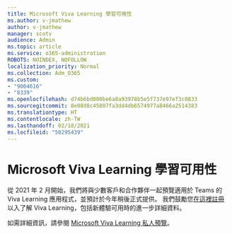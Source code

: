 ```yaml
---
title: Microsoft Viva Learning 學習可用性
ms.author: v-jmathew
author: v-jmathew
manager: scotv
audience: Admin
ms.topic: article
ms.service: o365-administration
ROBOTS: NOINDEX, NOFOLLOW
localization_priority: Normal
ms.collection: Adm_O365
ms.custom:
- "9004616"
- "8339"
ms.openlocfilehash: d74b6bd000be6a8a93978b5e5f737e97ef3c0833
ms.sourcegitcommit: 8e08d8c45807fa3dd4db6574977a8466a2514383
ms.translationtype: HT
ms.contentlocale: zh-TW
ms.lasthandoff: 02/18/2021
ms.locfileid: "50295439"
---
```

# <a name="microsoft-viva-learning-availability"></a>Microsoft Viva Learning 學習可用性

從 2021 年 2 月開始，我們將與少數客戶和合作夥伴一起預覽適用於 Teams 的 Viva Learning 應用程式，並預計於今年稍後正式提供。 我們鼓勵您[在這裡註冊](https://aka.ms/VivaLearningSignup)以入了解 Viva Learning，包括新體驗可用時的進一步詳細資料。

如需詳細資訊，請參閱 [Microsoft Viva Learning 私人預覽](https://techcommunity.microsoft.com/t5/microsoft-viva-blog/announcing-microsoft-viva-learning-private-preview/ba-p/2107023)。
